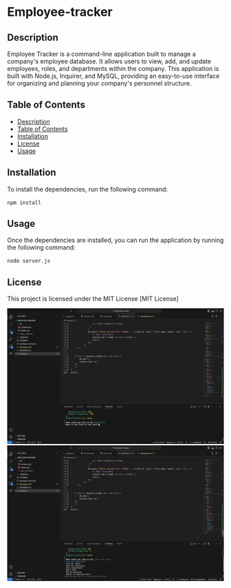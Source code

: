 # Employee-tracker

## Description
Employee Tracker is a command-line application built to manage a company's employee database. It allows users to view, add, and update employees, roles, and departments within the company. This application is built with Node.js, Inquirer, and MySQL, providing an easy-to-use interface for organizing and planning your company's personnel structure.

## Table of Contents
- [Description](#description)
- [Table of Contents](#table-of-contents)
- [Installation](#installation)
- [License](#license)
- [Usage](#usage)

## Installation
To install the dependencies, run the following command:

```
npm install
```

## Usage
Once the dependencies are installed, you can run the application by running the following command:

```
node server.js
```

## License
This project is licensed under the MIT License
[MIT License]

![Screenshots](/assets/addARole.png "This is a sample image.")
![Screenshot](/assets/screenshotInquirer.png "This is a sample image.")
